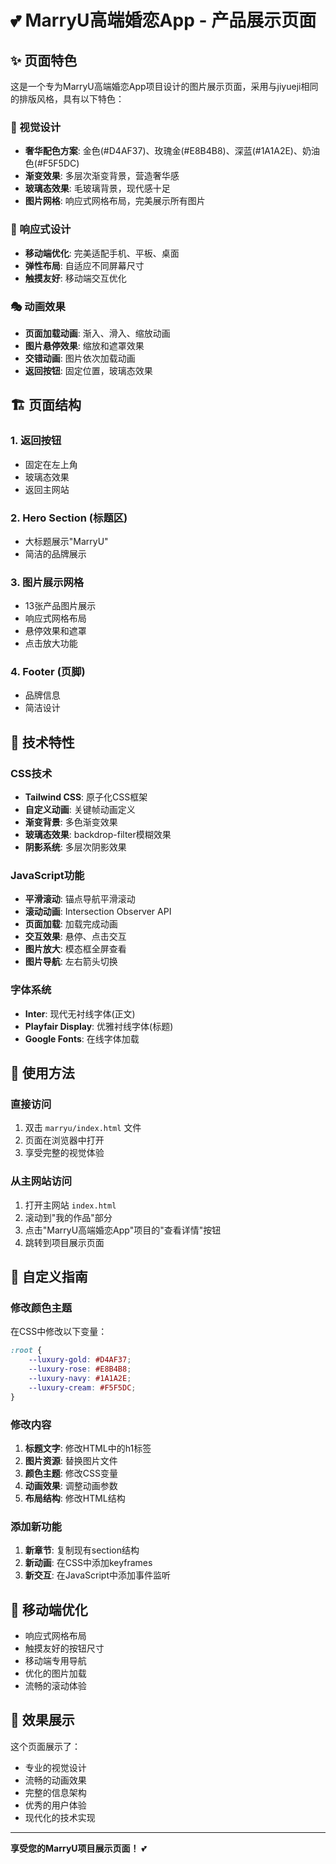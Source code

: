 # 💕 MarryU高端婚恋App - 产品展示页面

## ✨ 页面特色

这是一个专为MarryU高端婚恋App项目设计的图片展示页面，采用与jiyueji相同的排版风格，具有以下特色：

### 🎨 视觉设计
- **奢华配色方案**: 金色(#D4AF37)、玫瑰金(#E8B4B8)、深蓝(#1A1A2E)、奶油色(#F5F5DC)
- **渐变效果**: 多层次渐变背景，营造奢华感
- **玻璃态效果**: 毛玻璃背景，现代感十足
- **图片网格**: 响应式网格布局，完美展示所有图片

### 📱 响应式设计
- **移动端优化**: 完美适配手机、平板、桌面
- **弹性布局**: 自适应不同屏幕尺寸
- **触摸友好**: 移动端交互优化

### 🎭 动画效果
- **页面加载动画**: 渐入、滑入、缩放动画
- **图片悬停效果**: 缩放和遮罩效果
- **交错动画**: 图片依次加载动画
- **返回按钮**: 固定位置，玻璃态效果

## 🏗️ 页面结构

### 1. 返回按钮
- 固定在左上角
- 玻璃态效果
- 返回主网站

### 2. Hero Section (标题区)
- 大标题展示"MarryU"
- 简洁的品牌展示

### 3. 图片展示网格
- 13张产品图片展示
- 响应式网格布局
- 悬停效果和遮罩
- 点击放大功能

### 4. Footer (页脚)
- 品牌信息
- 简洁设计

## 🎯 技术特性

### CSS技术
- **Tailwind CSS**: 原子化CSS框架
- **自定义动画**: 关键帧动画定义
- **渐变背景**: 多色渐变效果
- **玻璃态效果**: backdrop-filter模糊效果
- **阴影系统**: 多层次阴影效果

### JavaScript功能
- **平滑滚动**: 锚点导航平滑滚动
- **滚动动画**: Intersection Observer API
- **页面加载**: 加载完成动画
- **交互效果**: 悬停、点击交互
- **图片放大**: 模态框全屏查看
- **图片导航**: 左右箭头切换

### 字体系统
- **Inter**: 现代无衬线字体(正文)
- **Playfair Display**: 优雅衬线字体(标题)
- **Google Fonts**: 在线字体加载

## 🚀 使用方法

### 直接访问
1. 双击 `marryu/index.html` 文件
2. 页面在浏览器中打开
3. 享受完整的视觉体验

### 从主网站访问
1. 打开主网站 `index.html`
2. 滚动到"我的作品"部分
3. 点击"MarryU高端婚恋App"项目的"查看详情"按钮
4. 跳转到项目展示页面

## 🎨 自定义指南

### 修改颜色主题
在CSS中修改以下变量：
```css
:root {
    --luxury-gold: #D4AF37;
    --luxury-rose: #E8B4B8;
    --luxury-navy: #1A1A2E;
    --luxury-cream: #F5F5DC;
}
```

### 修改内容
1. **标题文字**: 修改HTML中的h1标签
2. **图片资源**: 替换图片文件
3. **颜色主题**: 修改CSS变量
4. **动画效果**: 调整动画参数
5. **布局结构**: 修改HTML结构

### 添加新功能
1. **新章节**: 复制现有section结构
2. **新动画**: 在CSS中添加keyframes
3. **新交互**: 在JavaScript中添加事件监听

## 📱 移动端优化

- 响应式网格布局
- 触摸友好的按钮尺寸
- 移动端专用导航
- 优化的图片加载
- 流畅的滚动体验

## 🎉 效果展示

这个页面展示了：
- 专业的视觉设计
- 流畅的动画效果
- 完整的信息架构
- 优秀的用户体验
- 现代化的技术实现

---

**享受您的MarryU项目展示页面！** 💕
